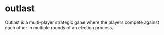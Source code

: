 # outlast
Outlast is a multi-player strategic game where the players compete against each other in multiple rounds of an election process.
